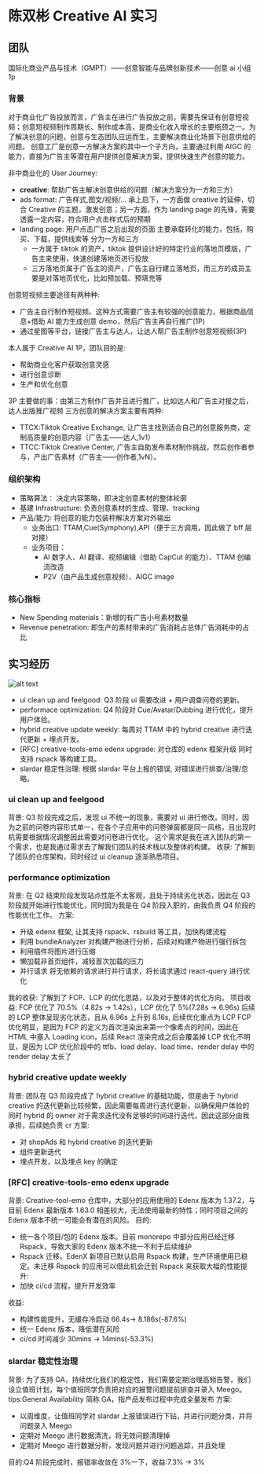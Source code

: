 # 陈双彬 Creative AI 实习

## 团队

国际化商业产品与技术（GMPT）——创意智能与品牌创新技术——创意 ai 小组 1p

### 背景

对于商业化广告投放而言，广告主在进行广告投放之前，需要先保证有创意短视频；创意短视频制作周期长、制作成本高，是商业化收入增长的主要瓶颈之一。为了解决创意的问题，创意与生态团队应运而生，主要解决商业化场景下创意供给的问题。
创意工厂是创意一方解决方案的其中一个子方向，主要通过利用 AIGC 的能力，直接为广告主等潜在用户提供创意解决方案，提供快速生产创意的能力。

非中商业化的 User Journey:

- **creative**:
  帮助广告主解决创意供给的问题（解决方案分为一方和三方）
- ads format:
  广告样式,图文/视频/...
  承上启下，一方面做 creative 的延伸，切合 Creative 的主题，激发创意；另一方面，作为 landing page 的先锋，需要透露一定内容，符合用户点击样式后的预期
- landing page:
  用户点击广告之后出现的页面
  主要承载转化的能力，包括，购买、下载，提供线索等
  分为一方和三方
  - 一方属于 tiktok 的资产，tiktok 提供设计好的特定行业的落地页模版，广告主来使用，快速创建落地页进行投放
  - 三方落地页属于广告主的资产，广告主自行建立落地页，而三方的成员主要是对落地页优化，比如预加载、预填充等

创意短视频主要途径有两种种:

- 广告主自行制作短视频。这种方式需要广告主有较强的创意能力，根据商品信息+借助 AI 能力生成创意 demo，然后广告主再自行推广(1P)
- 通过星图等平台，链接广告主与达人，让达人帮广告主制作创意短视频(3P)

本人属于 Creative AI 1P，团队目的是:

- 帮助商业化客户获取创意灵感
- 进行创意诊断
- 生产和优化创意

3P 主要做的事：由第三方制作广告并且进行推广，比如达人和广告主对接之后，达人出版推广视频
三方创意的解决方案主要有两种:

- TTCX:Tiktok Creative Exchange, 让广告主找到适合自己的创意服务商，定制高质量的创意内容（广告主——达人,1v1）
- TTCC:Tiktok Creative Center, 广告主自助发布素材制作挑战，然后创作者参与，产出广告素材（广告主——创作者,1vN）。

### 组织架构

- 策略算法： 决定内容策略，即决定创意素材的整体轮廓
- 基建 Infrastructure: 负责创意素材的生成、管理、tracking
- 产品/能力: 将创意的能力包装秤解决方案对外输出
  - 业务出口: TTAM,Cue(Symphony),API（便于三方调用，因此做了 bff 层对接）
  - 业务项目：
    - AI 数字人、AI 翻译、视频编辑（借助 CapCut 的能力）、TTAM 创编流改造
    - P2V（由产品生成创意视频）、AIGC image

### 核心指标

- New Spending materials：新增的有广告小号素材数量
- Revenue penetration: 即生产的素材带来的广告消耗占总体广告消耗中的占比

## 实习经历

![alt text](image-1.png)

- ui clean up and feelgood: Q3 阶段 ui 需要改进 + 用户调查问卷的更新。
- performace optimization: Q4 阶段对 Cue/Avatar/Dubbing 进行优化，提升用户体验。
- hybrid creative update weekly: 每周对 TTAM 中的 hybrid creative 进行迭代更新 + 埋点开发。
- \[RFC\] creative-tools-emo edenx upgrade: 对仓库的 edenx 框架升级 同时支持 rspack 等构建工具。
- slardar 稳定性治理: 根据 slardar 平台上报的错误, 对错误进行排查/治理/忽略。

### ui clean up and feelgood

背景: Q3 阶段完成之后，发现 ui 不统一的现象，需要对 ui 进行修改。同时，因为之前的问卷内容形式单一，在各个子应用中的问卷弹窗都是同一风格，且出现时机需要根据情况调整因此需要对问卷进行优化。
这个需求是我在进入团队的第一个需求，也是我通过需求去了解我们团队的技术栈以及整体的构建。
收获: 了解到了团队的仓库架构，同时经过 ui cleanup 逐渐熟悉项目。

### performance optimization

背景: 在 Q2 结束阶段发现站点性能不太客观，且处于持续劣化状态，因此在 Q3 阶段就开始进行性能优化，同时因为我是在 Q4 阶段入职的，由我负责 Q4 阶段的性能优化工作。
方案:

- 升级 edenx 框架, 让其支持 rspack、rsbuild 等工具，加快构建流程
- 利用 bundleAnalyzer 对构建产物进行分析，后续对构建产物进行强行拆包
- 利用插件将图片进行压缩
- 懒加载非首页组件，减轻首次加载的压力
- 并行请求 将无依赖的请求进行并行请求，将长请求通过 react-query 进行优化

我的收获: 了解到了 FCP、LCP 的优化思路，以及对于整体的优化方向。
项目收益: FCP 优化了 70.5%（4.82s -> 1.42s），LCP 优化了 5%(7.28s -> 6.96s)
后续的 LCP 整体呈现劣化状态，且从 6.96s 上升到 8.16s, 后续优化重点为 LCP
FCP 优化明显，是因为 FCP 的定义为首次渲染出来第一个像素点的时间，因此在 HTML 中塞入 Loading icon，后续 React 渲染完成之后会覆盖掉
LCP 优化不明显，是因为 LCP 优化阶段中的 ttfb、load delay、load time、render delay 中的 render delay 太长了

### hybrid creative update weekly

背景: 团队在 Q3 阶段完成了 hybrid creative 的基础功能，但是由于 hybrid creative 的迭代更新比较频繁，因此需要每周进行迭代更新，以确保用户体验的
同时 hybrid 的 owner 对于需求迭代没有足够的时间进行迭代，因此这部分由我承担，后续她负责 cr
方案:

- 对 shopAds 和 hybrid creative 的迭代更新
- 组件更新迭代
- 埋点开发，以及埋点 key 的确定

### \[RFC\] creative-tools-emo edenx upgrade

背景: Creative-tool-emo 仓库中，大部分的应用使用的 Edenx 版本为 1.37.2，与目前 Edenx 最新版本 1.63.0 相差较大，无法使用最新的特性；同时项目之间的 Edenx 版本不统一可能会有潜在的风险。
目的:

- 统一各个项目/包的 Edenx 版本。目前 monorepo 中部分应用已经迁移 Rspack，导致大家的 Edenx 版本不统一不利于后续维护
- Rspack 迁移。EdenX 新项目已默认启用 Rspack 构建，生产环境使用已稳定。未迁移 Rspack 的应用可以借此机会迁到 Rspack 来获取大幅的性能提升:
- 加快 ci/cd 流程，提升开发效率

收益:

- 构建性能提升，无缓存冷启动 66.4s-> 8.186s(-87.6%)
- 统一 Edenx 版本，降低潜在风险
- ci/cd 时间减少 30mins -> 14mins(-53.3%)

### slardar 稳定性治理

背景: 为了支持 GA，持续优化我们的稳定性，我们需要定期治理高频告警，我们设立值班计划，每个值班同学负责把对应的报警问题提前排查并录入 Meego。
tips:General Availability 简称 GA，指产品发布过程中完成全量发布
方案:

- 以周维度，让值班同学对 slardar 上报错误进行下钻，并进行问题分类，并将问题录入 Meego
- 定期对 Meego 进行数据清洗，将无效问题清理掉
- 定期对 Meego 进行数据分析，发现问题并进行问题追踪，并且处理

目的:Q4 阶段完成时，报错率收敛在 3%一下，收益:7.3% -> 3%

